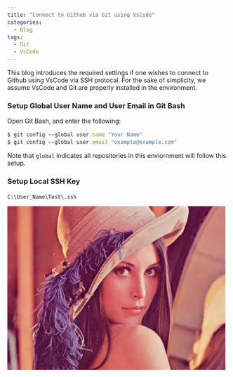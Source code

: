 ```yaml
---
title: "Connect to Github via Git using VsCode"
categories:
  - Blog
tags:
  - Git
  - VsCode
---
```


This blog introduces the required settings if one wishes to connect to Github using VsCode via SSH protocal. For the sake of simplicity, we assume VsCode and Git are properly installed in the environment.

### Setup Global User Name and User Email in Git Bash

Open Git Bash, and enter the following:

```ruby
$ git config --global user.name "Your Name"
$ git config --global user.email "example@example.com"
```

Note that `global` indicates all repositories in this enviornment will follow this setup.

### Setup Local SSH Key

`C:\User_Name\Test\.ssh`

![lena](/assets/images/lena.png)